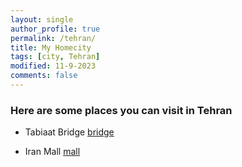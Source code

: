 ```yaml
---
layout: single
author_profile: true
permalink: /tehran/
title: My Homecity
tags: [city, Tehran]
modified: 11-9-2023
comments: false
---
```


### Here are some places you can visit in Tehran

- Tabiaat Bridge
[bridge](https://maysagharehgozli.github.io/assets/images/arefe/pol.jpg)

- Iran Mall
[mall](https://maysagharehgozli.github.io/assets/images/arefe/mall.jpg)



